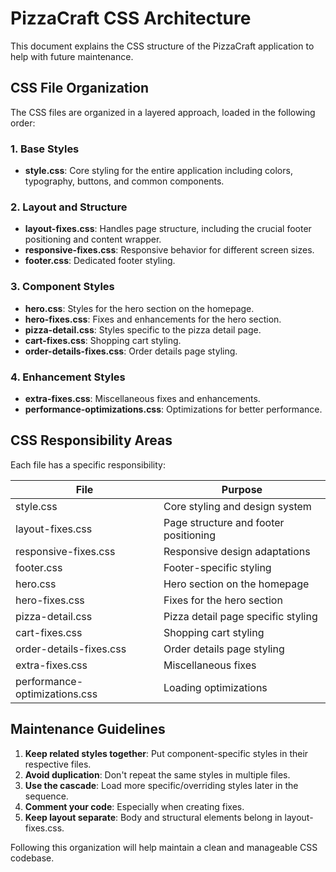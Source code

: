 # PizzaCraft CSS Architecture

This document explains the CSS structure of the PizzaCraft application to help with future maintenance.

## CSS File Organization

The CSS files are organized in a layered approach, loaded in the following order:

### 1. Base Styles
- **style.css**: Core styling for the entire application including colors, typography, buttons, and common components.

### 2. Layout and Structure
- **layout-fixes.css**: Handles page structure, including the crucial footer positioning and content wrapper.
- **responsive-fixes.css**: Responsive behavior for different screen sizes.
- **footer.css**: Dedicated footer styling.

### 3. Component Styles
- **hero.css**: Styles for the hero section on the homepage.
- **hero-fixes.css**: Fixes and enhancements for the hero section.
- **pizza-detail.css**: Styles specific to the pizza detail page.
- **cart-fixes.css**: Shopping cart styling.
- **order-details-fixes.css**: Order details page styling.

### 4. Enhancement Styles
- **extra-fixes.css**: Miscellaneous fixes and enhancements.
- **performance-optimizations.css**: Optimizations for better performance.

## CSS Responsibility Areas

Each file has a specific responsibility:

| File | Purpose |
|------|---------|
| style.css | Core styling and design system |
| layout-fixes.css | Page structure and footer positioning |
| responsive-fixes.css | Responsive design adaptations |
| footer.css | Footer-specific styling |
| hero.css | Hero section on the homepage |
| hero-fixes.css | Fixes for the hero section |
| pizza-detail.css | Pizza detail page specific styling |
| cart-fixes.css | Shopping cart styling |
| order-details-fixes.css | Order details page styling |
| extra-fixes.css | Miscellaneous fixes |
| performance-optimizations.css | Loading optimizations |

## Maintenance Guidelines

1. **Keep related styles together**: Put component-specific styles in their respective files.
2. **Avoid duplication**: Don't repeat the same styles in multiple files.
3. **Use the cascade**: Load more specific/overriding styles later in the sequence.
4. **Comment your code**: Especially when creating fixes.
5. **Keep layout separate**: Body and structural elements belong in layout-fixes.css.

Following this organization will help maintain a clean and manageable CSS codebase.
